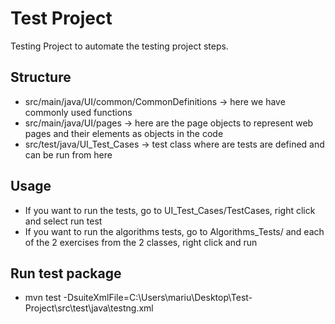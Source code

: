 # Test Project

Testing Project to automate the testing project steps.

## Structure
- src/main/java/UI/common/CommonDefinitions -> here we have commonly used functions 
- src/main/java/UI/pages -> here are the page objects to represent web pages and their elements as objects in the code
- src/test/java/UI_Test_Cases -> test class where are tests are defined and can be run from here

## Usage
- If you want to run the tests, go to UI_Test_Cases/TestCases, right click and select run test
- If you want to run the algorithms tests, go to Algorithms_Tests/ and each of the 2 exercises from the 2 classes, right click and run

## Run test package
- mvn test -DsuiteXmlFile=C:\Users\mariu\Desktop\Test-Project\src\test\java\testng.xml



